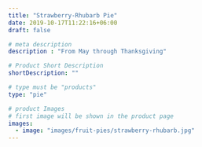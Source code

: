 ```yaml
---
title: "Strawberry-Rhubarb Pie"
date: 2019-10-17T11:22:16+06:00
draft: false

# meta description
description : "From May through Thanksgiving"

# Product Short Description
shortDescription: ""

# type must be "products"
type: "pie"

# product Images
# first image will be shown in the product page
images:
  - image: "images/fruit-pies/strawberry-rhubarb.jpg"
---
```

